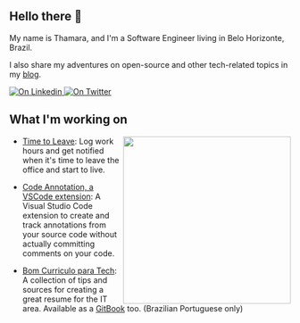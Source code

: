 ## Hello there 👋

My name is Thamara, and I'm a Software Engineer living in Belo Horizonte, Brazil.

I also share my adventures on open-source and other tech-related topics in my [blog](https://thamara.dev/).

<p align="left">
  <a href="https://www.linkedin.com/in/thamara-andrade/">
    <img alt="On Linkedin" src="https://img.shields.io/twitter/url?label=%2Fthamara-andrade&logo=LinkedIn&style=social&url=https%3A%2F%2Fwww.linkedin.com%2Fin%2Fthamara-andrade%2F">
  </a>
  
  <a href="https://twitter.com/thamyk">
    <img alt="On Twitter" src="https://img.shields.io/twitter/url?label=%2Fthamyk&logo=Twitter&style=social&url=https%3A%2F%2Ftwitter.com%2Fthamyk">
  </a>
</p>

## What I'm working on 

<img src="https://user-images.githubusercontent.com/846063/67172751-f0120b80-f392-11e9-885c-bf2c4c4096c4.png" align="right" width="300"/>

- [Time to Leave](https://github.com/thamara/time-to-leave): Log work hours and get notified when it's time to leave the office and start to live.

- [Code Annotation, a VSCode extension](https://github.com/thamara/vscode-code-annotation): A Visual Studio Code extension to create and track annotations from your source code without actually committing comments on your code.

- [Bom Curriculo para Tech](https://github.com/thamara/bomcurriculoparatech): A collection of tips and sources for creating a great resume for the IT area. Available as a [GitBook](https://thamara.gitbook.io/bomcurriculoparatech/) too. (Brazilian Portuguese only)
